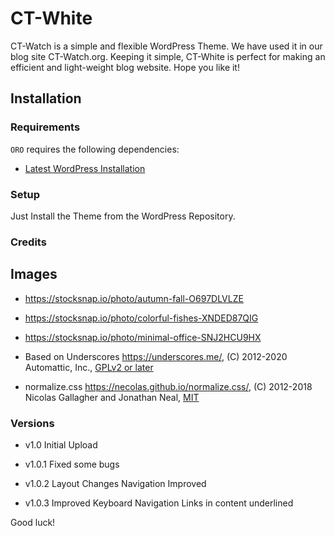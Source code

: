 CT-White
===

CT-Watch is a simple and flexible WordPress Theme. We have used it in our blog site CT-Watch.org. Keeping it simple, CT-White is perfect for making an efficient and light-weight blog website. Hope you like it!

Installation
---------------

### Requirements

`ORO` requires the following dependencies:

- [Latest WordPress Installation](https://wordpress.org/download/)

### Setup

Just Install the Theme from the WordPress Repository.

### Credits

## Images
* https://stocksnap.io/photo/autumn-fall-O697DLVLZE
* https://stocksnap.io/photo/colorful-fishes-XNDED87QIG
* https://stocksnap.io/photo/minimal-office-SNJ2HCU9HX

* Based on Underscores https://underscores.me/, (C) 2012-2020 Automattic, Inc., [GPLv2 or later](https://www.gnu.org/licenses/gpl-2.0.html)
* normalize.css https://necolas.github.io/normalize.css/, (C) 2012-2018 Nicolas Gallagher and Jonathan Neal, [MIT](https://opensource.org/licenses/MIT)


### Versions

* v1.0
	Initial Upload
	
* v1.0.1
	Fixed some bugs

* v1.0.2
	Layout Changes
	Navigation Improved
	
* v1.0.3
	Improved Keyboard Navigation
	Links in content underlined

Good luck!
